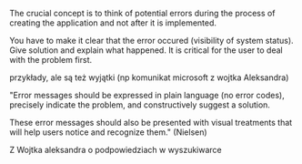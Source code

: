 The crucial concept is to think of potential errors during the process of creating the application and not after it is implemented.

You have to make it clear that the error occured (visibility of system status). 
Give solution and explain what happened. It is critical for the user to deal with the problem first. 

przykłady, ale są też wyjątki (np komunikat microsoft z wojtka Aleksandra)

"Error messages should be expressed in plain language (no error codes), precisely indicate the problem, and constructively suggest a solution.

These error messages should also be presented with visual treatments that will help users notice and recognize them." (Nielsen)

Z Wojtka aleksandra o podpowiedziach w wyszukiwarce